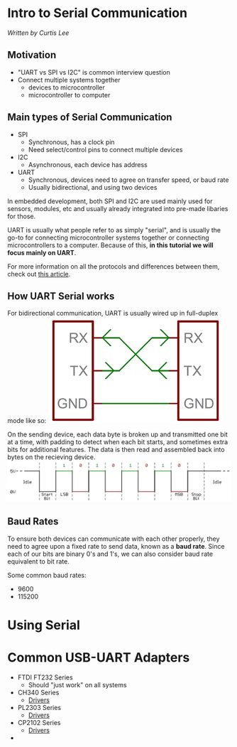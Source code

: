 # Intro to Serial Communication
_Written by Curtis Lee_

## Motivation
* "UART vs SPI vs I2C" is common interview question
* Connect multiple systems together
    * devices to microcontroller
    * microcontroller to computer

## Main types of Serial Communication
* SPI
    * Synchronous, has a clock pin
    * Need select/control pins to connect multiple devices
* I2C
    * Asynchronous, each device has address
* UART
    * Synchronous, devices need to agree on transfer speed, or baud rate
    * Usually bidirectional, and using two devices
  
In embedded development, both SPI and I2C are used mainly used for sensors, modules, etc and usually already integrated into pre-made libaries for those. 

UART is usually what people refer to as simply "serial", and is usually the go-to for connecting microcontroller systems together or connecting microcontrollers to a computer. Because of this, **in this tutorial we will focus mainly on UART**.

For more information on all the protocols and differences between them, check out [this article](https://www.seeedstudio.com/blog/2019/09/25/uart-vs-i2c-vs-spi-communication-protocols-and-uses/).

## How UART Serial works

For bidirectional communication, UART is usually wired up in full-duplex mode like so:
![img/serial_uart_wiring.png](img/serial_uart_wiring.png)

On the sending device, each data byte is broken up and transmitted one bit at a time, with padding to detect when each bit starts, and sometimes extra bits for additional features. The data is then read and assembled back into bytes on the recieving device.
![img/serial_uart_waveform.png](img/serial_uart_waveform.png)

## Baud Rates

To ensure both devices can communicate with each other properly, they need to agree upon a fixed rate to send data, known as a **baud rate**. Since each of our bits are binary 0's and 1's, we can also consider baud rate equivalent to bit rate.

Some common baud rates:

* 9600
* 115200

# Using Serial

# Common USB-UART Adapters
* FTDI FT232 Series
    * Should "just work" on all systems
* CH340 Series
    * [Drivers](https://learn.sparkfun.com/tutorials/how-to-install-ch340-drivers/all)
* PL2303 Series
    * [Drivers](http://www.prolific.com.tw/US/ShowProduct.aspx?p_id=225&pcid=41)
* CP2102 Series
    * [Drivers](https://www.silabs.com/developers/usb-to-uart-bridge-vcp-drivers)
* 